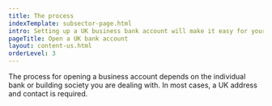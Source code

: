 ```yaml
---
title: The process
indexTemplate: subsector-page.html
intro: Setting up a UK business bank account will make it easy for your company to operate in the UK. Just bear in mind that the process can take up to three months and you may need to travel.
pageTitle: Open a UK bank account
layout: content-us.html
orderLevel: 3
---
```


The process for opening a business account depends on the individual bank or building society you are dealing with. In most cases, a UK address and contact is required.